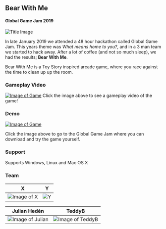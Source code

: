 ## Bear With Me

#### Global Game Jam 2019

![Title Image]()

In late January 2019 we attended a 48 hour hackathon called Global Game Jam. This years theme was *What means home to you?*, and in a 3 man team we started to hack away. After a lot of coffee (and not so much sleep), we had the results; **Bear With Me**.

Bear With Me is a Toy Story inspired arcade game, where you race against the time to clean up up the room.



### Gameplay Video
[![Image of Game](https://pjheden.github.io/DDS-project/images/video_link.png)](https://www.youtube.com/watch?v=7y0xJZ66)
Click the image above to see a gameplay video of the game!

### Demo
[![Image of Game]()](https://globalgamejam.org/2019/games/bear-me)

Click the image above to go to the Global Game Jam where you can download and try the game yourself.

### Support

Supports Windows, Linux and Mac OS X

### Team

X | Y 
:----------: | :-----------:
![Image of X]() | ![Y]() 

Julian Hedén |        TeddyB        
:----------: | :-----------:
![Image of Julian](https://pjheden.github.io/DDS-project/images/julian.jpg) | ![Image of TeddyB]() 
